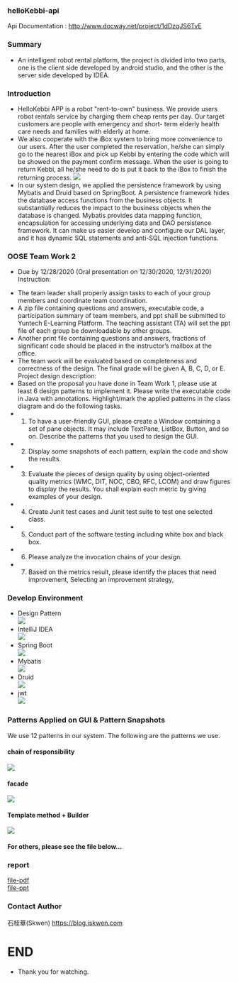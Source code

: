 ### helloKebbi-api
Api Documentation : http://www.docway.net/project/1dDzqJS6TvE
<br>

### Summary
- An intelligent robot rental platform, the project is divided into two parts, one is the client side developed by android studio, and the other is the server side developed by IDEA.
### Introduction
* HelloKebbi APP is a robot "rent-to-own" business. We provide users robot rentals
service by charging them cheap rents per day. Our target customers are people with
emergency and short- term elderly health care needs and families with elderly at
home.
* We also cooperate with the iBox system to bring more convenience to our users.
After the user completed the reservation, he/she can simply go to the nearest iBox
and pick up Kebbi by entering the code which will be showed on the payment
confirm message. When the user is going to return Kebbi, all he/she need to do is
put it back to the iBox to finish the returning process.
![](https://upload.cc/i1/2021/04/05/R4qouN.jpg)
* In our system design, we applied the persistence framework by using Mybatis
and Druid based on SpringBoot. A persistence framework hides the database
access functions from the business objects. It substantially reduces the impact to the
business objects when the database is changed. Mybatis provides data mapping
function, encapsulation for accessing underlying data and DAO persistence
framework. It can make us easier develop and configure our DAL layer, and it has
dynamic SQL statements and anti-SQL injection functions.
### OOSE Team Work 2
- Due by 12/28/2020 (Oral presentation on 12/30/2020, 12/31/2020)
Instruction:
*  The team leader shall properly assign tasks to each of your group members and coordinate team coordination.
*  A zip file containing questions and answers, executable code, a participation summary of team members, and ppt shall be submitted to Yuntech E-Learning Platform. The teaching assistant (TA) will set the ppt file of each group be downloadable by other groups.
*  Another print file containing questions and answers, fractions of significant code should be placed in the instructor’s mailbox at the office.
*  The team work will be evaluated based on completeness and correctness of the design. The final grade will be given A, B, C, D, or E.
Project design description:
*  Based on the proposal you have done in Team Work 1, please use at least 6 design patterns to implement it. Please write the executable code in Java with annotations. Highlight/mark the applied patterns in the class diagram and do the following tasks.
* 1. To have a user-friendly GUI, please create a Window containing a set of pane objects. It may include TextPane, ListBox, Button, and so on. Describe the patterns that you used to design the GUI.
* 2. Display some snapshots of each pattern, explain the code and show the results.
* 3. Evaluate the pieces of design quality by using object-oriented quality metrics (WMC, DIT, NOC, CBO, RFC, LCOM) and draw figures to display the results. You shall explain each metric by giving examples of your design.
* 4. Create Junit test cases and Junit test suite to test one selected class.
* 5. Conduct part of the software testing including white box and black box.
* 6. Please analyze the invocation chains of your design.
* 7. Based on the metrics result, please identify the places that need improvement, Selecting an improvement strategy,
### Develop Environment
* Design Pattern<br>
![](https://upload.cc/i1/2021/02/09/A46PC1.png)
* IntelliJ IDEA<br>
![](https://upload.cc/i1/2021/02/09/ftFWbz.jpg)
* Spring Boot<br>
![](https://upload.cc/i1/2021/02/09/hKMHG4.png)
* Mybatis<br>
![](https://upload.cc/i1/2021/02/09/SA8eWr.jpg)
* Druid<br>
![](https://upload.cc/i1/2021/02/09/ihKDnj.jpg)
* jwt<br>
![](https://upload.cc/i1/2021/02/09/idY3Xx.jpg
)
### Patterns Applied on GUI & Pattern Snapshots
We use 12 patterns in our system. The following are the patterns we use.
#### chain of responsibility
![](https://upload.cc/i1/2021/04/05/IOPByp.jpg)
#### facade
![](https://upload.cc/i1/2021/04/05/yksvhI.jpg)
#### Template method + Builder
![](https://upload.cc/i1/2021/04/05/nEsK5v.jpg)

#### For others, please see the file below...
### report
[file-pdf](https://cos-hongkong.iskwen.com/file-tw2.pdf)<br>
[file-ppt](https://cos-hongkong.iskwen.com/T02TW2.pptx)
### Contact Author
石桂華(Skwen) https://blog.iskwen.com
# END
* Thank you for watching.
